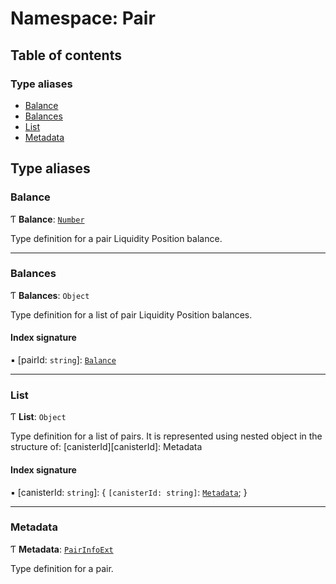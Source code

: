 # Namespace: Pair

## Table of contents

### Type aliases

- [Balance](Pair.md#balance)
- [Balances](Pair.md#balances)
- [List](Pair.md#list)
- [Metadata](Pair.md#metadata)

## Type aliases

### Balance

Ƭ **Balance**: [`Number`](Types.md#number)

Type definition for a pair Liquidity Position balance.

___

### Balances

Ƭ **Balances**: `Object`

Type definition for a list of pair Liquidity Position balances.

#### Index signature

▪ [pairId: `string`]: [`Balance`](Pair.md#balance)

___

### List

Ƭ **List**: `Object`

Type definition for a list of pairs.
It is represented using nested object in the structure of:
[canisterId][canisterId]: Metadata

#### Index signature

▪ [canisterId: `string`]: { `[canisterId: string]`: [`Metadata`](Pair.md#metadata);  }

___

### Metadata

Ƭ **Metadata**: [`PairInfoExt`](../interfaces/SwapIDL.PairInfoExt.md)

Type definition for a pair.
